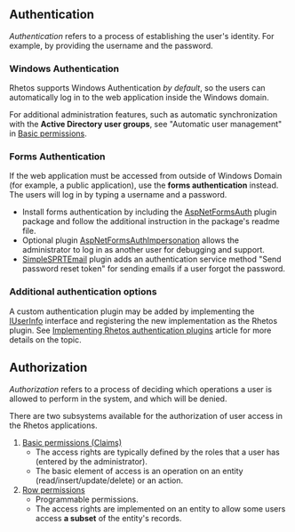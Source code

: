 ## Authentication

*Authentication* refers to a process of establishing the user's identity.
For example, by providing the username and the password.

### Windows Authentication

Rhetos supports Windows Authentication *by default*, so the users can
automatically log in to the web application inside the Windows domain.

For additional administration features, such as automatic synchronization
with the **Active Directory user groups**, see "Automatic user management"
in [Basic permissions](Basic-permissions#automatic-user-management).

### Forms Authentication

If the web application must be accessed from outside of Windows Domain
(for example, a public application), use the **forms authentication** instead.
The users will log in by typing a username and a password.

* Install forms authentication by including the [AspNetFormsAuth](https://github.com/Rhetos/AspNetFormsAuth)
  plugin package and follow the additional instruction in the package's readme file.
* Optional plugin [AspNetFormsAuthImpersonation](https://github.com/Rhetos/AspNetFormsAuthImpersonation)
  allows the administrator to log in as another user for debugging and support.
* [SimpleSPRTEmail](https://github.com/Rhetos/SimpleSPRTEmail) plugin adds an
  authentication service method "Send password reset token" for sending emails if a user forgot the password.

### Additional authentication options

A custom authentication plugin may be added by implementing the
[IUserInfo](https://github.com/Rhetos/Rhetos/blob/master/Source/Rhetos.Utilities/IUserInfo.cs) interface
and registering the new implementation as the Rhetos plugin.
See [Implementing Rhetos authentication plugins](Implementing-Rhetos-authentication-plugins) article
for more details on the topic.

## Authorization

*Authorization* refers to a process of deciding which operations a user is allowed to perform in the system, and which will be denied.

There are two subsystems available for the authorization of user access in the Rhetos applications.

1. [Basic permissions (Claims)](Basic-permissions)
    * The access rights are typically defined by the roles that a user has (entered by the administrator).
    * The basic element of access is an operation on an entity (read/insert/update/delete) or an action.
2. [Row permissions](RowPermissions-concept)
    * Programmable permissions.
    * The access rights are implemented on an entity to allow some users access **a subset** of the entity's records.
